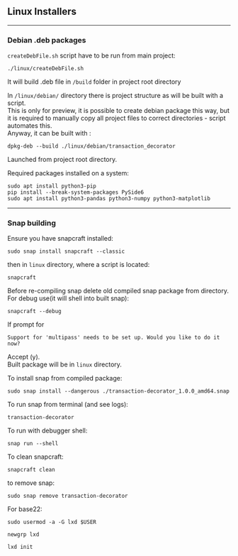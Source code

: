 
## Linux Installers

---

### Debian .deb packages

`createDebFile.sh` script have to be run from main project:

```shell
./linux/createDebFile.sh 
```

It will build .deb file in `/build` folder in project root directory

In `/linux/debian/` directory there is project structure as will be built with a script.  
This is only for preview, it is possible to create debian package this way, 
but it is required to manually copy all project files to correct directories - script automates this.  
Anyway, it can be built with :
```shell
dpkg-deb --build ./linux/debian/transaction_decorator
```
Launched from project root directory.

Required packages installed on a system:
```shell
sudo apt install python3-pip
pip install --break-system-packages PySide6
sudo apt install python3-pandas python3-numpy python3-matplotlib
```

---

### Snap building

Ensure you have snapcraft installed:
```shell
sudo snap install snapcraft --classic
```

then in `linux` directory, where a script is located:
```shell
snapcraft
```
Before re-compiling snap delete old compiled snap package from directory.  
For debug use(it will shell into built snap):
```shell
snapcraft --debug
```

If prompt for 
```text
Support for 'multipass' needs to be set up. Would you like to do it now?
```
Accept (y).  
Built package will be in `linux` directory.  

To install snap from compiled package:
```shell
sudo snap install --dangerous ./transaction-decorator_1.0.0_amd64.snap
```

To run snap from terminal (and see logs):
```shell
transaction-decorator
```

To run with debugger shell:
```shell
snap run --shell
```

To clean snapcraft:
```shell
snapcraft clean
```

to remove snap:
```shell
sudo snap remove transaction-decorator
```

For base22:  
```shell
sudo usermod -a -G lxd $USER
```
```shell
newgrp lxd
```
```shell
lxd init
```
